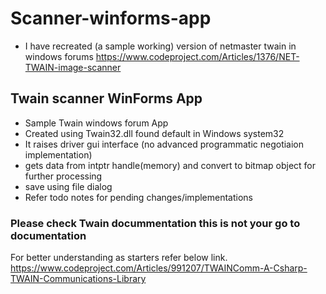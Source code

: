 # Scanner-winforms-app
- I have recreated (a sample working) version of netmaster twain in windows forums
https://www.codeproject.com/Articles/1376/NET-TWAIN-image-scanner


## Twain scanner WinForms App 
- Sample Twain windows forum App
- Created using Twain32.dll found default in Windows system32
- It raises driver gui interface (no advanced programmatic negotiaion implementation)
- gets data from intptr handle(memory) and convert to bitmap object for further processing
- save using file dialog
- Refer todo notes for pending changes/implementations


### Please check Twain docummentation this is not your go to documentation
For better understanding as starters refer below link. 
https://www.codeproject.com/Articles/991207/TWAINComm-A-Csharp-TWAIN-Communications-Library
